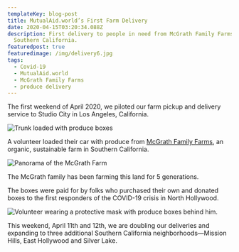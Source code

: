 ```yaml
---
templateKey: blog-post
title: MutualAid.world’s First Farm Delivery
date: 2020-04-15T03:20:34.088Z
description: First delivery to people in need from McGrath Family Farms in
  Southern California.
featuredpost: true
featuredimage: /img/delivery6.jpg
tags:
  - Covid-19
  - MutualAid.world
  - McGrath Family Farms
  - produce delivery
---
```

The first weekend of April 2020, we piloted our farm pickup and delivery service to Studio City in Los Angeles, California.

![Trunk loaded with produce boxes](/img/delivery5.jpg)

A volunteer loaded their car with produce from [McGrath Family Farms](http://www.mcgrathfamilyfarm.com/), an organic, sustainable farm in Southern California.

![Panorama of the McGrath Farm](/img/delivery3.jpg)

The McGrath family has been farming this land for 5 generations.

The boxes were paid for by folks who purchased their own and donated boxes to the first responders of the COVID-19 crisis in North Hollywood.

![Volunteer wearing a protective mask with produce boxes behind him.](/img/delivery1.jpg)

This weekend, April 11th and 12th, we are doubling our deliveries and expanding to three additional Southern California neighborhoods—Mission Hills, East Hollywood and Silver Lake.